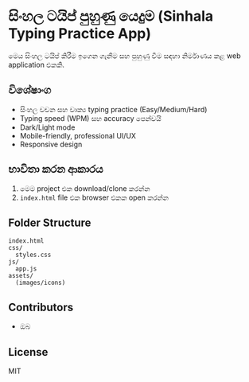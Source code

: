 # සිංහල ටයිප් පුහුණු යෙදුම (Sinhala Typing Practice App)

මෙය සිංහල ටයිප් කිරීම ඉගෙන ගැනීම සහ පුහුණු වීම සඳහා නිර්මාණය කළ web application එකකි.

## විශේෂාංග
- සිංහල වචන සහ වාක්‍ය typing practice (Easy/Medium/Hard)
- Typing speed (WPM) සහ accuracy පෙන්වයි
- Dark/Light mode
- Mobile-friendly, professional UI/UX
- Responsive design

## භාවිතා කරන ආකාරය
1. මෙම project එක download/clone කරන්න
2. `index.html` file එක browser එකක open කරන්න

## Folder Structure
```
index.html
css/
  styles.css
js/
  app.js
assets/
  (images/icons)
```

## Contributors
- ඔබ

## License
MIT 